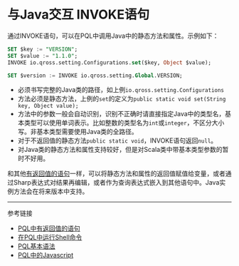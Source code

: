 # 与Java交互 INVOKE语句

通过INVOKE语句，可以在PQL中调用Java中的静态方法和属性。示例如下：
```sql
SET $key := "VERSION";
SET $value := "1.1.0";
INVOKE io.qross.setting.Configurations.set($key, Object $value);

SET $version := INVOKE io.qross.setting.Global.VERSION;
```

* 必须书写完整的Java类的路径，如上例`io.qross.setting.Configurations`
* 方法必须是静态方法，上例的`set`的定义为`public static void set(String key, Object value);`
* 方法中的参数一般会自动识别，识别不正确时请直接指定Java中的类型名，基本类型可以使用单词表示。比如整数的类型名为`int`或`integer`，不区分大小写。非基本类型需要使用Java类的全路径。
* 对于不返回值的静态方法`public static void`，INVOKE语句返回`null`。
* 对Java类的静态方法和属性支持较好，但是对Scala类中带基本类型参数的暂时不好用。

和其他[有返回值的语句](/pql/evaluate.md)一样，可以将静态方法和属性的返回值赋值给变量，或者通过Sharp表达式对结果再编辑，或者作为查询表达式嵌入到其他语句中。Java实例方法会在将来版本中支持。 

---
参考链接

* [PQL中有返回值的语句](/pql/evaluate.md)
* [在PQL中运行Shell命令](/pql/run.md)
* [PQL基本语法](/pql/basic.md)
* [PQL中的Javascript](/pql/javascript.md)